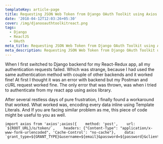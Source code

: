 ```yaml
---
templateKey: article-page
title: Requesting JSON Web Token from Django OAuth Toolkit using Axios
date: '2018-04-12T12:03:26+05:30'
cover: /img/djanooauthtoolkitreact.png
tags:
  - Django
  - ReactJS
  - OAuth
meta_title: Requesting JSON Web Token from Django OAuth Toolkit using Axios
meta_description: Requesting JSON Web Token from Django OAuth Toolkit using Axios
---
```

When I first switched to Django backend for my React-Redux app, all my authentication requests failed. Which was strange, because I had used the same authentication method with couple of other backends and it worked fine! At first I thought it was an error with backend but my Postman and cURL request worked fine. The only error that was thrown, was when i tried to authenticate from my react app using axios library.

After several restless days of pure frustration, I finally found a workaround that worked. What worked was, encoding every data inline using Template Literals. And If you are facing similar problem as me, this piece of code might be useful to you as well.

```
import axios from 'axios';axios({    method: 'post',    url: `${ROOT_URL}/o/token/`,    headers: {"Content-Type": "application/x-www-form-urlencoded", 'Cache-Control': "no-cache"},    data: `grant_type=${GRANT_TYPE}&username=${email}&password=${password}&client_id=${CLIENT_ID}&client_secret=${CLIENT_SECRET}`})
```
